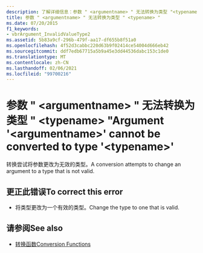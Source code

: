 ```yaml
---
description: 了解详细信息：参数 " <argumentname> " 无法转换为类型 "<typename>
title: 参数 " <argumentname> " 无法转换为类型 " <typename> "
ms.date: 07/20/2015
f1_keywords:
- vbrArgument_InvalidValueType2
ms.assetid: 5b83a9cf-296b-479f-aa17-df655b8f51a0
ms.openlocfilehash: 4f52d3cabbc220d63b9f02414ce54004d666eb42
ms.sourcegitcommit: ddf7edb67715a5b9a45e3dd44536dabc153c1de0
ms.translationtype: MT
ms.contentlocale: zh-CN
ms.lasthandoff: 02/06/2021
ms.locfileid: "99700216"
---
```

# <a name="argument-argumentname-cannot-be-converted-to-type-typename"></a><span data-ttu-id="8874a-103">参数 " \<argumentname> " 无法转换为类型 " \<typename> "</span><span class="sxs-lookup"><span data-stu-id="8874a-103">Argument '\<argumentname>' cannot be converted to type '\<typename>'</span></span>

<span data-ttu-id="8874a-104">转换尝试将参数更改为无效的类型。</span><span class="sxs-lookup"><span data-stu-id="8874a-104">A conversion attempts to change an argument to a type that is not valid.</span></span>  
  
## <a name="to-correct-this-error"></a><span data-ttu-id="8874a-105">更正此错误</span><span class="sxs-lookup"><span data-stu-id="8874a-105">To correct this error</span></span>  
  
- <span data-ttu-id="8874a-106">将类型更改为一个有效的类型。</span><span class="sxs-lookup"><span data-stu-id="8874a-106">Change the type to one that is valid.</span></span>  
  
## <a name="see-also"></a><span data-ttu-id="8874a-107">请参阅</span><span class="sxs-lookup"><span data-stu-id="8874a-107">See also</span></span>

- [<span data-ttu-id="8874a-108">转换函数</span><span class="sxs-lookup"><span data-stu-id="8874a-108">Conversion Functions</span></span>](../language-reference/functions/conversion-functions.md)
